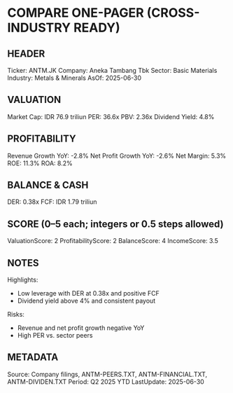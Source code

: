 # COMPARE ONE-PAGER (CROSS-INDUSTRY READY)

## HEADER
Ticker: ANTM.JK
Company: Aneka Tambang Tbk
Sector: Basic Materials
Industry: Metals & Minerals
AsOf: 2025-06-30

## VALUATION
Market Cap: IDR 76.9 triliun
PER: 36.6x
PBV: 2.36x
Dividend Yield: 4.8%

## PROFITABILITY
Revenue Growth YoY: -2.8%
Net Profit Growth YoY: -2.6%
Net Margin: 5.3%
ROE: 11.3%
ROA: 8.2%

## BALANCE & CASH
DER: 0.38x
FCF: IDR 1.79 triliun

## SCORE (0–5 each; integers or 0.5 steps allowed)
ValuationScore: 2
ProfitabilityScore: 2
BalanceScore: 4
IncomeScore: 3.5

## NOTES
Highlights:
- Low leverage with DER at 0.38x and positive FCF
- Dividend yield above 4% and consistent payout

Risks:
- Revenue and net profit growth negative YoY
- High PER vs. sector peers

## METADATA
Source: Company filings, ANTM-PEERS.TXT, ANTM-FINANCIAL.TXT, ANTM-DIVIDEN.TXT
Period: Q2 2025 YTD
LastUpdate: 2025-06-30